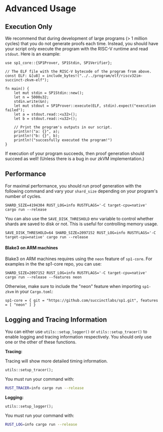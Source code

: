 # Advanced Usage

## Execution Only

We recommend that during development of large programs (> 1 million cycles) that you do not generate proofs each time.
Instead, you should have your script only execute the program with the RISC-V runtime and read `stdout`. Here is an example:

```rust,noplayground
use sp1_core::{SP1Prover, SP1Stdin, SP1Verifier};

// The ELF file with the RISC-V bytecode of the program from above.
const ELF: &[u8] = include_bytes!("../../program/elf/riscv32im-succinct-zkvm-elf");

fn main() {
    let mut stdin = SP1Stdin::new(); 
    let n = 5000u32;
    stdin.write(&n); 
    let mut stdout = SP1Prover::execute(ELF, stdin).expect("execution failed");
    let a = stdout.read::<u32>(); 
    let b = stdout.read::<u32>();

    // Print the program's outputs in our script.
    println!("a: {}", a);
    println!("b: {}", b);
    println!("succesfully executed the program!")
}
```

If execution of your program succeeds, then proof generation should succeed as well! (Unless there is a bug in our zkVM implementation.)


## Performance

For maximal performance, you should run proof generation with the following command and vary your `shard_size` depending on your program's number of cycles.

```rust,noplayground
SHARD_SIZE=4194304 RUST_LOG=info RUSTFLAGS='-C target-cpu=native' cargo run --release
```

You can also use the `SAVE_DISK_THRESHOLD` env variable to control whether shards are saved to disk or not.
This is useful for controlling memory usage.

```rust,noplayground
SAVE_DISK_THRESHOLD=64 SHARD_SIZE=2097152 RUST_LOG=info RUSTFLAGS='-C target-cpu=native' cargo run --release
```

#### Blake3 on ARM machines

Blake3 on ARM machines requires using the `neon` feature of `sp1-core`. For examples in the the sp1-core repo, you can use:

```rust,noplayground
SHARD_SIZE=2097152 RUST_LOG=info RUSTFLAGS='-C target-cpu=native' cargo run --release --features neon
```

Otherwise, make sure to include the "neon" feature when importing `sp1-zkvm` in your `Cargo.toml`:

```toml,noplayground
sp1-core = { git = "https://github.com/succinctlabs/sp1.git", features = [ "neon" ] }
```

## Logging and Tracing Information

You can either use `utils::setup_logger()` or `utils::setup_tracer()` to enable logging and tracing information respectively. You should only use one or the other of these functions.

**Tracing:**

Tracing will show more detailed timing information. 

```rust,noplayground
utils::setup_tracer();
```

You must run your command with:
```bash
RUST_TRACER=info cargo run --release
```

**Logging:**
```rust,noplayground
utils::setup_logger();
```

You must run your command with:
```bash
RUST_LOG=info cargo run --release
```